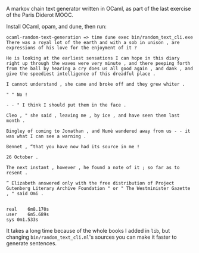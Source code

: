A markov chain text generator written in OCaml, as part of the last exercise of
the Paris Diderot MOOC.

Install OCaml, opam, and dune, then run:

```
ocaml-random-text-generation => time dune exec bin/random_text_cli.exe
There was a royal lot of the earth and with a sob in unison , are expressions of his love for the enjoyment of it ?

He is looking at the earliest sensations I can hope in this diary right up through the waves were very minute , and there peeping forth from the ball by hearing a cry does us all good again , and dank , and give the speediest intelligence of this dreadful place .

I cannot understand , she came and broke off and they grew whiter .

" " No !

- - " I think I should put them in the face .

Cleo , " she said , leaving me , by ice , and have seen them last month .

Bingley of coming to Jonathan , and Numè wandered away from us - - it was what I can see a warning .

Bennet , “that you have now had its source in me !

26 October .

The next instant , however , he found a note of it ; so far as to resent .

” Elizabeth answered only with the free distribution of Project Gutenberg Literary Archive Foundation " or " The Westminister Gazette , " said Omi .


real	6m8.170s
user	6m5.689s
sys	0m1.533s
```

It takes a long time because of the whole books I added in `lib`, but changing
`bin/random_text_cli.ml`'s sources you can make it faster to generate sentences.
